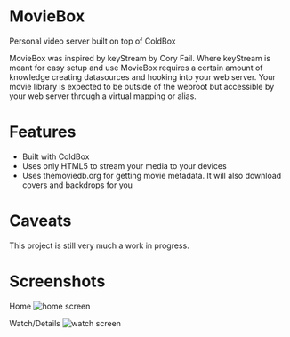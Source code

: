 MovieBox
========

Personal video server built on top of ColdBox

MovieBox was inspired by keyStream by Cory Fail. Where keyStream is meant for easy setup and use MovieBox requires a certain amount of knowledge creating 
datasources and hooking into your web server. Your movie library is expected to be outside of the webroot but accessible by your web server through a virtual 
mapping or alias.

Features
========

* Built with ColdBox
* Uses only HTML5 to stream your media to your devices
* Uses themoviedb.org for getting movie metadata. It will also download covers and backdrops for you

Caveats
========

This project is still very much a work in progress.

Screenshots
========

Home
![home screen](https://dl.dropboxusercontent.com/u/868773/github/moviebox.png "Home screen")

Watch/Details
![watch screen](https://dl.dropboxusercontent.com/u/868773/github/moviebox-watch.png "Watch screen")